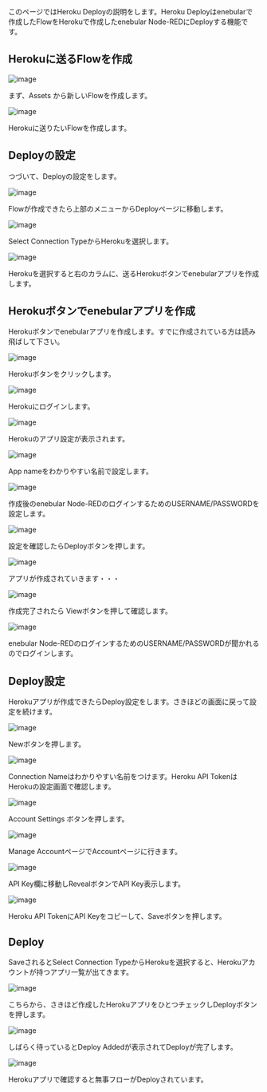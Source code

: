 このページではHeroku Deployの説明をします。Heroku Deployはenebularで作成したFlowをHerokuで作成したenebular Node-REDにDeployする機能です。

## Herokuに送るFlowを作成

![image](/ja/public/images/developers/Deploy/DeployFlow/Heroku/deploy-deployflow-heroku_01.png)

まず、Assets から新しいFlowを作成します。

![image](/ja/public/images/developers/Deploy/DeployFlow/Heroku/deploy-deployflow-heroku_02.png)

Herokuに送りたいFlowを作成します。

## Deployの設定

つづいて、Deployの設定をします。

![image](/ja/public/images/developers/Deploy/DeployFlow/Heroku/deploy-deployflow-heroku_03.png)

Flowが作成できたら上部のメニューからDeployページに移動します。

![image](/ja/public/images/developers/Deploy/DeployFlow/Heroku/deploy-deployflow-heroku_04.png)

Select Connection TypeからHerokuを選択します。

![image](/ja/public/images/developers/Deploy/DeployFlow/Heroku/deploy-deployflow-heroku_05.png)

Herokuを選択すると右のカラムに、送るHerokuボタンでenebularアプリを作成します。

## Herokuボタンでenebularアプリを作成

Herokuボタンでenebularアプリを作成します。すでに作成されている方は読み飛ばして下さい。

![image](/ja/public/images/developers/Deploy/DeployFlow/Heroku/deploy-deployflow-heroku_06.png)

Herokuボタンをクリックします。

![image](/ja/public/images/developers/Deploy/DeployFlow/Heroku/deploy-deployflow-heroku_07.png)

Herokuにログインします。

![image](/ja/public/images/developers/Deploy/DeployFlow/Heroku/deploy-deployflow-heroku_08.png)

Herokuのアプリ設定が表示されます。

![image](/ja/public/images/developers/Deploy/DeployFlow/Heroku/deploy-deployflow-heroku_09.png)

App nameをわかりやすい名前で設定します。

![image](/ja/public/images/developers/Deploy/DeployFlow/Heroku/deploy-deployflow-heroku_10.png)

作成後のenebular Node-REDのログインするためのUSERNAME/PASSWORDを設定します。

![image](/ja/public/images/developers/Deploy/DeployFlow/Heroku/deploy-deployflow-heroku_11.png)

設定を確認したらDeployボタンを押します。

![image](/ja/public/images/developers/Deploy/DeployFlow/Heroku/deploy-deployflow-heroku_12.png)

アプリが作成されていきます・・・

![image](/ja/public/images/developers/Deploy/DeployFlow/Heroku/deploy-deployflow-heroku_13.png)

作成完了されたら Viewボタンを押して確認します。

![image](/ja/public/images/developers/Deploy/DeployFlow/Heroku/deploy-deployflow-heroku_14.png)

enebular Node-REDのログインするためのUSERNAME/PASSWORDが聞かれるのでログインします。

## Deploy設定

Herokuアプリが作成できたらDeploy設定をします。さきほどの画面に戻って設定を続けます。

 ![image](/ja/public/images/developers/Deploy/DeployFlow/Heroku/deploy-deployflow-heroku_15.png)

Newボタンを押します。

![image](/ja/public/images/developers/Deploy/DeployFlow/Heroku/deploy-deployflow-heroku_16.png)

Connection Nameはわかりやすい名前をつけます。Heroku API TokenはHerokuの設定画面で確認します。

![image](/ja/public/images/developers/Deploy/DeployFlow/Heroku/deploy-deployflow-heroku_17.png)

Account Settings ボタンを押します。

![image](/ja/public/images/developers/Deploy/DeployFlow/Heroku/deploy-deployflow-heroku_18.png)

Manage AccountページでAccountページに行きます。

![image](/ja/public/images/developers/Deploy/DeployFlow/Heroku/deploy-deployflow-heroku_19.png)

API Key欄に移動しRevealボタンでAPI Key表示します。

![image](/ja/public/images/developers/Deploy/DeployFlow/Heroku/deploy-deployflow-heroku_20.png)

Heroku API TokenにAPI Keyをコピーして、Saveボタンを押します。

## Deploy

SaveされるとSelect Connection TypeからHerokuを選択すると、Herokuアカウントが持つアプリ一覧が出てきます。

![image](/ja/public/images/developers/Deploy/DeployFlow/Heroku/deploy-deployflow-heroku_21.png)

こちらから、さきほど作成したHerokuアプリをひとつチェックしDeployボタンを押します。

![image](/ja/public/images/developers/Deploy/DeployFlow/Heroku/deploy-deployflow-heroku_22.png)

しばらく待っているとDeploy Addedが表示されてDeployが完了します。

![image](/ja/public/images/developers/Deploy/DeployFlow/Heroku/deploy-deployflow-heroku_23.png)

Herokuアプリで確認すると無事フローがDeployされています。